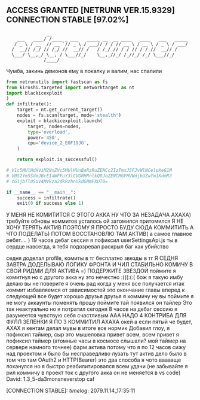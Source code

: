 ## ACCESS GRANTED [NETRUNR VER.15.9329] CONNECTION STABLE [97.02%]



```text
               __                                                   
    ___   ____/ /____ _ ___   _____ __  __ ____   ____   ___   _____
   / _ \ / __  // __ `// _ \ / ___// / / // __ \ / __ \ / _ \ / ___/
  /  __// /_/ // /_/ //  __// /   / /_/ // / / // / / //  __// /    
  \___/ \__,_/ \__, / \___//_/    \__,_//_/ /_//_/ /_/ \___//_/     
              /____/                                                
```
Чумба, закинь демонов ему в локалку и валим, нас спалили

```python
from netrunutils import fastscan as fs
from kiroshi.targeted import networktarget as nt
import blackicexploit
)
def infiltrate():
    target = nt.get_current_target() 
    nodes = fs.scan(target, mode='stealth')
    exploit = blackicexploit.launch(
        target, nodes=nodes,
        type='overload',
        power='450',
        cpu='device_2_EOF19JG',
    )

    return exploit.is_successful()

# V1c5MUlHdHViM2NnZVc5MUlHUnBaRzRuZENCc2IzTmxJSFJvWlNCelpXeG1M
# V052Ym5SdmJBcE1aWFFuY3lCVGRHRnlkQ0JoZENCMGFHVWdjbUZwYm1KdmR3
# cG1jbTl0SUV4MVkza2dkRzhnUkdGMmFXUT0=

if __name__ == "__main__":
    success = infiltrate()
    exit(0 if success else 1)
```
У МЕНЯ НЕ КОМИТИТСЯ С ЭТОГО АККА НУ ЧТО ЗА НЕЗАДАЧА АХАХА)
требуйте обновы коммитов
усталось ой затомился притомился
Я НЕ ХОЧУ ТЕРЯТЬ АКТИВ ПОЭТОМУ Я ПРОСТО БУДУ СЮДА КОММИТИТЬ А ЧТО ПОДЕЛАТЬ) ПОТОМ ВОССТАНОВЛЮ ТАМ АКТИВ(
а самое главное ребят.... )
19 часов дебаг сессия я пофиксил
userSettingsApi.js ты в сердце навсегда, я тебя подозревал
раскрыл баг как убийство

седня доделал profile, комиты в тг бесплатно
звезды в тг 
Я СЕДНЯ ЗАВТРА ДОДЕЛЫВАЮ ЛОГИКУ ФРОНТА И ЧИЛ
СТАБИЛЬНО КОМИЧУ В СВОЙ РИДМИ ДЛЯ АКТИВА =) ПОДЕРЖИТЕ ЗВЕЗДОЙ
поймите я комитнул но с другого акка ну это нечестно :(((:(:(
бож я такую имбу делаю вы не поверите я очень рад когда у меня все получается
итак коммит избавляемся от зависимостей это окончание главы вперед к следующей
все будет хорошо друзья
друзья я коммичу ну вы поймите я не могу аккаунты поменять прошу поймите
тай появился он тайлер
Это так неактуально но я потратил сегодня 8 часов на дебаг сессию
я разумеется чувствую себя счастливым
ААА НАДО 4 КОНТРИБА ДЛЯ ФУЛЛ ЗЕЛЕНКИ Я ПО 3 КОММИТИЛ АХАХА
окей а если пятый че будет, АХАХ
я кентам делал мувы в итоге все нормик
Добавил глоу, я пофиксил таймер, сыр это мышеловка
привет всем, всем привет я пофиксил таймер (атомные часы в космосе слышали? мой таймер на сервере намного точнее)
фарм актива потому что я по 12 часов сижу над проектом и было бы несправедливо лузать тут актив
дело было в том что там OAuth2 и HTTP(Bearer) это два способа я чото вааааще лоханулся но я быстро реабилитировался всем удачи (не забывайте я рил коммичу в проект ток с другого акка он не меняется в vs code)
David: 1.3_5-da3monsneverstop caf

[CONNECTION STABLE]:
_timelog_: 2079.11.14_17:35:11
